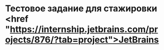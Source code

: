 # Тестовое задание для стажировки <href "https://internship.jetbrains.com/projects/876/?tab=project">JetBrains</href>

